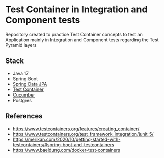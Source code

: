 # Test Container in Integration and Component tests

Repository created to practice Test Container concepts to test an Application mainly in Integration and Component 
tests regarding the Test Pyramid layers

## Stack

- Java 17
- Spring Boot
- [Spring Data JPA](https://spring.io/projects/spring-data-jpa)
- [Test Container](https://www.testcontainers.org/)
- [Cucumber](https://cucumber.io/)
- Postgres

## References
- https://www.testcontainers.org/features/creating_container/
- https://www.testcontainers.org/test_framework_integration/junit_5/
- https://merikan.com/2020/10/getting-started-with-testcontainers/#spring-boot-and-testcontainers
- https://www.baeldung.com/docker-test-containers